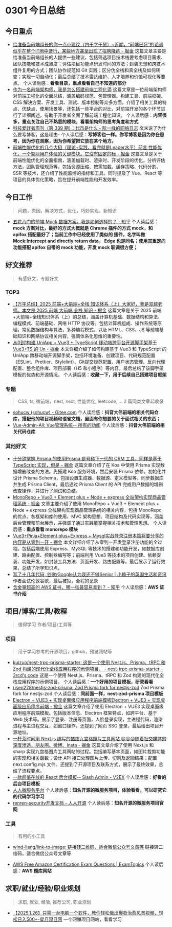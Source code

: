 
# 0301 今日总结

## 今日重点


- [给准备当前端组长的你一点小建议（四千字干货）~近期，“前端已死”的论调似乎在整个IT圈中盛行，某些地方甚至出现了招聘降薪 - 掘金](https://juejin.cn/post/7472573150003167243) 这篇文章主要是给准备当前端组长的人提供一些建议，包括筛选项目技术栈要考虑项目需求、团队技能和技术成熟度；评估项目功能点研发时间的方法；封装思想和跨技术组件复用的方式；团队协作规范如 Git 实践；区分伪全栈和真全栈及如何转变；实现一切自动化；最后总结了技术雷达维护、人才培养和价值可视化等要点。 个人读后感：**看看目录，重点看看自己不知道的部分**
- [作为一名前端架构师，我是怎么搭建前端工程化滴](https://juejin.cn/post/7468247723190370340#heading-63) 这篇文章是一位前端架构师对前端工程化的全面总结，涵盖编码规范、包管理器、构建工具、前端框架、CSS 解决方案、开发工具、测试、版本控制等众多方面。介绍了相关工具的特点、优缺点、使用场景等，还包括一些平台的对比，对前端开发的各个环节进行了详细阐述，有助于开发者全面了解前端工程化知识。  个人读后感：**内容很多，重点关注自己不熟悉的模块，看看架构师的思考角度和方式**
- [科技爱好者周刊（第 339 期）：代币是什么 - 阮一峰的网络日志](https://www.ruanyifeng.com/blog/2025/02/weekly-issue-339.html) 文末说了为什么要写博客，这是理由- 个人读后感：**写博客也一样。你写博客是因为你在思考，因为你在观察，因为你希望把它放在某个地方。**
- [前端性能优化的几个大招（理论+实践，看完就是Leader水平）前言 性能优化，一个掣肘用户体验的关键模块。它没有固定的标 - 掘金](https://juejin.cn/post/7468655596641976320) 这篇文章是关于前端性能优化的全面指南，涵盖加载时、渲染时、开发阶段的优化，分析评估方法，团队管理规范等。包括资源压缩、按需加载、缓存策略、代码分割、SSR 等技术，还介绍了性能监控的指标和工具。同时提及了 Vue、React 等项目的具体优化策略，旨在提升前端性能和开发效率。 



## 今日工作
> 问题，原因，解决方式，优化，巧妙实现，新知识


- [五花八门的前端 Mock 数据方案，我是如何选择的？ - 知乎](https://zhuanlan.zhihu.com/p/654430352)  个人读后感：**mock 方案对比，最好的方式大概就是 Chrome 插件的方式 mock，和 apifox 搭配最好了；当前工作中已经使用了类似的 插件，名字叫做 Mock:Intercept and directly return data， Edge 也是同名；使用其重定向功能搭配 apifox 自带的 mock 功能，开发 mock 联调很方便；**



## 好文推荐
> 有感好文，专题好文


### TOP3


- [【万字总结】2025 前端+大前端+全栈 知识体系（上）大家好，我是双越老师。本文是 2025 前端 大前端 全栈 知识 - 掘金](https://juejin.cn/post/7477025419418730532) 这篇文章是关于 2025 前端+大前端+全栈知识体系（上）的总结，涵盖计算机基础、数据结构和算法、编程模式、前端基础、网络 HTTP 协议等。包括计算机组成、操作系统等原理，常见数据结构与算法，多种编程模式，以及 HTML、CSS、JS 等前端基础知识和网络协议相关内容，强调体系化思维的重要性。 
- [从0到1构建 UniApp + Vue3 + TypeScript 移动端跨平台开源脚手架基于 Vue3+TS 的 Un - 掘金](https://juejin.cn/post/7448963032993038376#heading-66) 本文详细介绍了如何构建基于 Vue3 和 TypeScript 的 UniApp 跨移动端开源脚手架，包括环境准备、创建项目、代码规范配置（ESLint、Prettier、Stylelint）、Git提交规范配置、用户状态管理、反向代理配置、整合组件库、项目部署（H5 和小程序）等内容，最后总结了该脚手架模板的优势和开源情况。 个人读后感：**收藏一下，用于后续自己搭建项目框架**


### 专题
> CSS, ts, 微前端，nest, next, 性能优化, leetcode, ... 2 篇同类文章起收录

- [sohucw (sohucw) - Gitee.com](https://gitee.com/sohucw)  个人读后感：**抖音大伟前端的相关代码仓库，搭配他的项目视频和语雀文档，里面有你想要的关于面试相关的东西；**
- [Vue-Admin-All: Vue管理系统-- 所有的功能](https://gitee.com/sohucw/vue-admin-all)  个人读后感：**抖音大伟前端的相关代码仓库**


### 其他好文


- [十分钟掌握 Prisma 的使用Prisma 是号称下一代的 ORM 工具，同样是基于 TypeScript 实现，但是 - 掘金](https://juejin.cn/post/7231152303583100988) 这篇文章介绍了在 Koa 中使用 Prisma 实现数据增删改查的方法。先搭建 Koa 服务环境，然后安装 Prisma 依赖，初始化并设计 Prisma Schema，包括设置生成器、数据源、定义模型等，同步数据库并生成 Prisma Client，最后通过 Prisma Client 的 API 完成用户数据的增删改查操作，并进行了测试和总结。 
- [MonoRepo + Vue3 + Element plus + Node + express 全站架构实现商品管理系统 - 掘金](https://juejin.cn/post/7461276790817112076) 文章主要介绍了使用 MonoRepo + Vue3 + Element plus + Node + express 全栈架构实现商品管理系统的相关内容，包括 MonoRepo 的优点、各框架和库的使用、MVC 架构思想、项目结构及代码实现等，涵盖后台管理和前台展示，并强调了通过实践能掌握相关技术和管理思想。 个人读后感：**重点看看 monorepo 模块**
- [Vue3+Pinia+Element plus+Express + Mysql实战登录注册本篇将要分享的内容是从零到一开 - 掘金](https://juejin.cn/post/7474656855978147890) 本文详细介绍了从零到一开发登录注册功能的全过程。包括后端使用 Express、MySQL 等技术的搭建和功能开发，如数据库创建、路由配置、控制器编写等；前端利用 Vue3 等技术的项目创建、依赖安装、功能开发，如封装工具方法、页面开发、路由配置等。最后展示了运行效果，总结了所学知识点。 
- [写了十几年代码, 谷歌/Google认为我还不够Senior | 小赖子的英国生活和资讯](https://justyy.com/archives/68019) 作者面试伦敦谷歌，最后被拒，全程的记录 
- [含金量超高的 AWS 证书，哪一张最容易拿到？ - 知乎](https://zhuanlan.zhihu.com/p/138652055)  个人读后感：**AWS 证书介绍**



## 项目/博客/工具/教程
> 值得学习 作者/项目/工具等


### 项目
> 用于学习参考的开源项目，github，预览网站等

- [kuizuo/nest-trpc-prisma-starter: 这是一个使用 Nest.js、Prisma、tRPC 和 Zod 构建的现代化全栈应用程序的示例项目。 - nest-trpc-prisma-starter - 3rcd's code](https://git.3rcd.com/kuizuo/nest-trpc-prisma-starter) 这是一个使用 Nest.js、Prisma、tRPC 和 Zod 构建的现代化全栈应用程序的示例项目。 个人读后感：**一个好用的项目模板，研究看看**
- [risen228/nestjs-zod-prisma: Zod Prisma fork for nestjs-zod](https://github.com/risen228/nestjs-zod-prisma) Zod Prisma fork for nestjs-zod 个人读后感：**同前面一样，nest-zod-prisma 项目模板**
- [Electron + VUE3 + 实现桌面级应用程序前端模板Electron + VUE3 + 实现桌面级应用程序前端 - 掘金](https://juejin.cn/post/7443822567976845347#heading-21) 这篇文章介绍了使用 Electron + VUE3 实现桌面级应用程序前端模板。包括版本信息、Electron 框架特点，如跨平台、基于 Web 技术等。展示了登录、注册等页面，人脸登录实现，主进程代码，渲染进程与主进程交互，如窗口操作，还提到了网页 SSO 登录，最后给出项目开源地址。  
- [一杯茶时间用 Next.js 编写的酷炫九宫格照片工具网站 😍😍😍随着社交媒体的深度渗透，朋友圈、微博、Insta - 掘金](https://juejin.cn/post/7472575677545709602) 这篇文章介绍了使用 Next.js 和 sharp 实现九宫格图片工具网站的过程。包括编写基本页面，如图片裁剪功能的实现和相关函数；设计 API 接口处理图片上传、切割及返回结果；配置 next.config.mjs 文件。还提到了开源项目及联系方式，展示了最终效果，总结了流程要点。 
- [一款颜值在线的 React 后台模板-- Slash Admin - V2EX](https://www.v2ex.com/t/1003619)  个人读后感：**好看的后台项目模板**
- [人人微服务平台](https://tenant.cloud.renren.io/renren-cloud/#/sys/charts)  个人读后感：**知名开源的微服务项目，体验看看，可以研究它的代码学习学习**
- [renren-security开发文档 - 人人开源](https://www.renren.io/guide/)  个人读后感：**知名开源的微服务项目官网**


### 工具
> 有用的小工具

- [wind-liang/link-to-image: 链接转二维码，适合微信公众号文章等](https://github.com/wind-liang/link-to-image) 链接转二维码，适合微信公众号文章等

 
- [AWS Free Amazon Certification Exam Questions | ExamTopics](https://www.examtopics.com/exams/amazon/)  个人读后感：**AWS 题库网站**



## 求职/就业/经验/职业规划
> 求职, 就业, 经验, 推荐公司, 职业规划

- [【2025.1.26】只需一台电脑一个软件，教你轻松做出爆款治愈风景视频，轻松日入500+-星月项目网](https://www.xingyuexm.cn/4913.html) 一个网赚项目网站，看看学习

